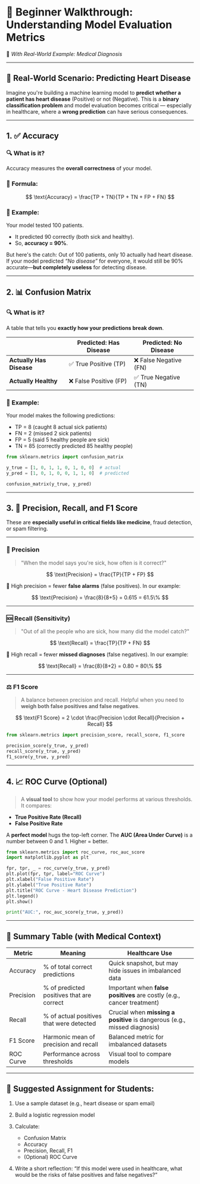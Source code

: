 
# 🧠 Beginner Walkthrough: Understanding Model Evaluation Metrics

📍 *With Real-World Example: Medical Diagnosis*

---

## 🏥 Real-World Scenario: Predicting Heart Disease

Imagine you're building a machine learning model to **predict whether a patient has heart disease** (Positive) or not (Negative).
This is a **binary classification problem** and model evaluation becomes critical — especially in healthcare, where a **wrong prediction** can have serious consequences.

---

## 1. ✅ **Accuracy**

### 🔍 What is it?

Accuracy measures the **overall correctness** of your model.

### 🧮 Formula:

$$
\text{Accuracy} = \frac{TP + TN}{TP + TN + FP + FN}
$$

### 🏥 Example:

Your model tested 100 patients.

* It predicted 90 correctly (both sick and healthy).
* So, **accuracy = 90%**.

But here's the catch:
Out of 100 patients, only 10 actually had heart disease. If your model predicted *“No disease”* for everyone, it would still be 90% accurate—**but completely useless** for detecting disease.

---

## 2. 📊 **Confusion Matrix**

### 🔍 What is it?

A table that tells you **exactly how your predictions break down**.

|                          | **Predicted: Has Disease** | **Predicted: No Disease** |
| ------------------------ | -------------------------- | ------------------------- |
| **Actually Has Disease** | ✅ True Positive (TP)       | ❌ False Negative (FN)     |
| **Actually Healthy**     | ❌ False Positive (FP)      | ✅ True Negative (TN)      |

### 🏥 Example:

Your model makes the following predictions:

* TP = 8 (caught 8 actual sick patients)
* FN = 2 (missed 2 sick patients)
* FP = 5 (said 5 healthy people are sick)
* TN = 85 (correctly predicted 85 healthy people)

```python
from sklearn.metrics import confusion_matrix

y_true = [1, 0, 1, 1, 0, 1, 0, 0]  # actual
y_pred = [1, 0, 1, 0, 0, 1, 1, 0]  # predicted

confusion_matrix(y_true, y_pred)
```

---

## 3. 🎯 **Precision, Recall, and F1 Score**

These are **especially useful in critical fields like medicine**, fraud detection, or spam filtering.

---

### 🎯 Precision

> "When the model says you're sick, how often is it correct?"

$$
\text{Precision} = \frac{TP}{TP + FP}
$$

🏥 High precision = fewer **false alarms** (false positives).
In our example:

$$
\text{Precision} = \frac{8}{8+5} = 0.615 = 61.5\%
$$

---

### 🆘 Recall (Sensitivity)

> "Out of all the people who are sick, how many did the model catch?"

$$
\text{Recall} = \frac{TP}{TP + FN}
$$

🏥 High recall = fewer **missed diagnoses** (false negatives).
In our example:

$$
\text{Recall} = \frac{8}{8+2} = 0.80 = 80\%
$$

---

### ⚖️ F1 Score

> A balance between precision and recall. Helpful when you need to **weigh both false positives and false negatives**.

$$
\text{F1 Score} = 2 \cdot \frac{Precision \cdot Recall}{Precision + Recall}
$$

```python
from sklearn.metrics import precision_score, recall_score, f1_score

precision_score(y_true, y_pred)
recall_score(y_true, y_pred)
f1_score(y_true, y_pred)
```

---

## 4. 📈 ROC Curve (Optional)

> A **visual tool** to show how your model performs at various thresholds. It compares:

* **True Positive Rate (Recall)**
* **False Positive Rate**

A **perfect model** hugs the top-left corner.
The **AUC (Area Under Curve)** is a number between 0 and 1. Higher = better.

```python
from sklearn.metrics import roc_curve, roc_auc_score
import matplotlib.pyplot as plt

fpr, tpr, _ = roc_curve(y_true, y_pred)
plt.plot(fpr, tpr, label="ROC Curve")
plt.xlabel("False Positive Rate")
plt.ylabel("True Positive Rate")
plt.title("ROC Curve - Heart Disease Prediction")
plt.legend()
plt.show()

print("AUC:", roc_auc_score(y_true, y_pred))
```

---

## 🧠 Summary Table (with Medical Context)

| Metric    | Meaning                                   | Healthcare Use                                                            |
| --------- | ----------------------------------------- | ------------------------------------------------------------------------- |
| Accuracy  | % of total correct predictions            | Quick snapshot, but may hide issues in imbalanced data                    |
| Precision | % of predicted positives that are correct | Important when **false positives** are costly (e.g., cancer treatment)    |
| Recall    | % of actual positives that were detected  | Crucial when **missing a positive** is dangerous (e.g., missed diagnosis) |
| F1 Score  | Harmonic mean of precision and recall     | Balanced metric for imbalanced datasets                                   |
| ROC Curve | Performance across thresholds             | Visual tool to compare models                                             |

---

## 📌 Suggested Assignment for Students:

1. Use a sample dataset (e.g., heart disease or spam email)
2. Build a logistic regression model
3. Calculate:

   * Confusion Matrix
   * Accuracy
   * Precision, Recall, F1
   * (Optional) ROC Curve
4. Write a short reflection:
   “If this model were used in healthcare, what would be the risks of false positives and false negatives?”

